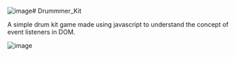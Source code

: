 ![image](https://github.com/user-attachments/assets/f97c6f29-f9d5-47a8-b261-0503154c0e23)# Drummmer_Kit

A simple drum kit game made using javascript to understand the concept of event listeners in DOM.

![image](https://github.com/user-attachments/assets/510acce4-20f9-403e-b665-f68dbfa324ed)

